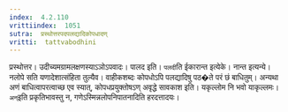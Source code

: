 ```yaml
---
index:  4.2.110
vrittiindex:  1051
sutra:  प्रस्थोत्तरपदपलद्यादिकोपधादण्
vritti:  tattvabodhini 
---
```


प्रस्थोत्तर। उदीच्यमग्रामलक्षणस्याऽञोऽपवादः। पालद इति। `पलदी`ति ईकारान्त इत्येके। नान्त इत्यन्ये। नलोपे सति यणादेशात्संहिता तुल्यैव। वाहीकशब्दः कोपधोऽपि पलद्यादिषु पठ�ते परं छं बाधितुम्। अन्यथा अणं बाधित्वापरत्वाच्छ एव स्यात्, कोपधप्रयुक्तोषऽण् अवृद्धे सावकाश इति। यकृल्लोम नि भवो याकृल्लमः। ` अन्`इति प्रकृतिभावस्तु न, गणेऽस्मिन्नलोपनिपातनादिति हरदत्तादयः।

